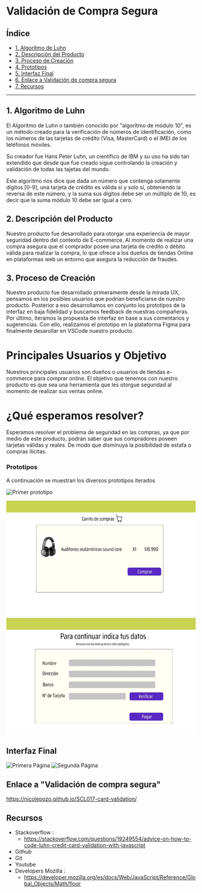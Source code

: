 # Validación de Compra Segura

## Índice

* [1. Algorítmo de Luhn](#1-algoritmo-de-luhn)
* [2. Descripción del Producto](#2-resumen-del-proyecto)
* [3. Proceso de Creación](#3-proceso-de-creacion)
* [4. Prototipos](#4-prototipos)
* [5. Interfaz Final](#5-interfaz-final)
* [6. Enlace a Validación de compra segura](#6-enlace-a-validacion)
* [7. Recursos](#7-recursos)

***

## 1. Algoritmo de Luhn
El Algoritmo de Luhn o también conocido por "algorítmo de módulo 10", es un método creado para la verificación de números de identificación, como los números de las tarjetas de crédito (Visa, MasterCard) o el IMEI de los teléfonos móviles.


Su creador fue Hans Peter Luhn, un científico de IBM y su uso ha sido tan extendido que desde que fue creado sigue controlando la creación y validación de todas las tajetas del mundo.


Este algoritmo nos dice que dada un número que contenga solamente dígitos [0-9], una tarjeta de crédito es válida si y solo si, obteniendo la reversa de este número, y la suma sus dígitos debe ser un múltiplo de 10, es decir que la suma módulo 10 debe ser igual a cero.


## 2. Descripción del Producto
Nuestro producto fue desarrollado para otorgar una experiencia de mayor seguridad dentro del contexto de E-commerce. Al momento de realizar una compra asegura que el comprador posee una tarjeta de crédito o débito válida para realizar la compra, lo que ofrece a los dueños de tiendas Online en plataformas web un entorno que asegura la reducción de fraudes.


## 3. Proceso de Creación
Nuestro producto fue desarrollado primeramente desde la mirada UX, pensamos en los posibles usuarios que podrían beneficiarse de nuestro producto. Posterior a eso desarrollamos en conjunto los prototipos de la interfaz en baja fidelidad y buscamos feedback de nuestras compañeras. Por último, iteramos la propuesta de interfaz en base a sus comentarios y sugerencias. Con ello, realizamos el prototipo en la plataforma Figma para finalmente desarollar en VSCode nuestro producto.

# Principales Usuarios y Objetivo
Nuestros principales usuarios son dueños o usuarios de tiendas e- commerce para comprar online. El objetivo que tenemos con nuestro producto es que sea una herramienta que les otorgue seguridad al momento de realizar sus ventas online. 


# ¿Qué esperamos resolver?
Esperamos resolver el problema de seguridad en las compras, ya que por medio de este producto, podrán saber que sus compradores poseen tarjetas válidas y reales. De modo que disminuya la posibilidad de estafa o compras ilícitas. 


### Prototipos 
A continuación se muestran los diversos prototipos iterados


![Primer prototipo](images/prototipo.jpg)


![Prototipo Iterado - Pág.1](images/Figma1.jpg)
![Prototipo Iterado - Pág.2](images/Figma2.jpg)

## Interfaz Final
![Primera Página](img/final1.jpg)
![Segunda Página](img/final2.jpg)

## Enlace a "Validación de compra segura"
https://nicolepozo.github.io/SCL017-card-validation/

## Recursos
* Stackoverflow : 
     * https://stackoverflow.com/questions/19249554/advice-on-how-to-code-luhn-credit-card-validation-with-javascript
* Github
* Git
* Youtube 
* Developers Mozilla : 
   * https://developer.mozilla.org/es/docs/Web/JavaScript/Reference/Global_Objects/Math/floor 
